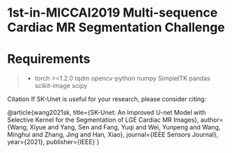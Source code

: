 # 1st-in-MICCAI2019 Multi-sequence Cardiac MR Segmentation Challenge
# Requirements
>+ torch >=1.2.0
tqdm
opencv-python
numpy
SimpleITK
pandas
scikit-image
scipy










Citation
If SK-Unet is useful for your research, please consider citing:

@article{wang2021sk,
  title={SK-Unet: An Improved U-net Model with Selective Kernel for the Segmentation of LGE Cardiac MR Images},
  author={Wang, Xiyue and Yang, Sen and Fang, Yuqi and Wei, Yunpeng and Wang, Minghui and Zhang, Jing and Han, Xiao},
  journal={IEEE Sensors Journal},
  year={2021},
  publisher={IEEE}
}
